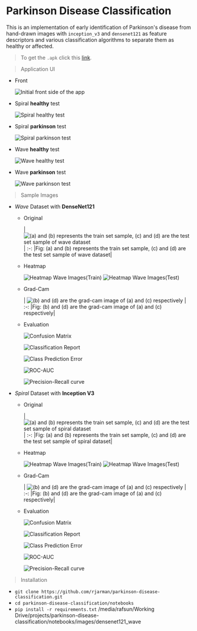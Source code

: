 # Parkinson Disease Classification

This is an implementation of early identification of Parkinson's disease from hand-drawn images with `inception_v3` and `densenet121` as feature descriptors and various classification algorithms to separate them as healthy or affected.

> To get the `.apk` click this [link](https://github.com/rjarman/parkinson-disease-classification/blob/master/Parkinson.apk).

> Application UI
- Front
  
  ![Initial front side of the app](app/sample_ss/front.png 'Initial front side of the app')
- Spiral __healthy__ test
  
  ![Spiral healthy test](app/sample_ss/spiral_healthy.png 'Spiral healthy test')
- Spiral __parkinson__ test
  
  ![Spiral parkinson test](app/sample_ss/spiral_parkinson.png 'Spiral parkinson test')
- Wave __healthy__ test
  
  ![Wave healthy test](app/sample_ss/wave_healthy.png 'Wave healthy test')
- Wave __parkinson__ test
  
  ![Wave parkinson test](app/sample_ss/wave_parkinson.png 'Wave parkinson test')

> Sample Images

- _Wave_ Dataset with **DenseNet121**

  - Original

    | ![(a) and (b) represents the train set sample, (c) and (d) are the test set sample of wave dataset](<notebooks/images/sample_train_test_wave.png> '(a) and (b) represents the train set sample, (c) and (d) are the test set sample of wave dataset') | 
    :-:
    |Fig: (a) and (b) represents the train set sample, (c) and (d) are the test set sample of wave dataset|

  - Heatmap

    ![Heatmap Wave Images(Train)](<notebooks/images/densenet121_wave/sample_of_heatmap_img(train).png> 'Heatmap Wave Images(Train)')
    ![Heatmap Wave Images(Test)](<notebooks/images/densenet121_wave/sample_of_heatmap_img(test).png> 'Heatmap Wave Images(Test)')

  - Grad-Cam

    | ![(b) and (d) are the grad-cam image of (a) and (c) respectively](<notebooks/images/densenet121_wave/evaluation/grad_cam.png> '(b) and (d) are the grad-cam image of (a) and (c) respectively') | 
    :-:
    |Fig: (b) and (d) are the grad-cam image of (a) and (c) respectively|
    
    <!-- ![Heatmap Wave Images(Train)](<notebooks/images/densenet121_wave/sample_of_gradcam_img(train).png> 'Heatmap Wave Images(Train)')
    ![Heatmap Wave Images(Test)](<notebooks/images/densenet121_wave/sample_of_gradcam_img(test).png> 'Heatmap Wave Images(Test)') -->

  - Evaluation

    ![Confusion Matrix](<notebooks/images/densenet121_wave/evaluation/confusion_matrix.png> 'Confusion Matrix')
    
    ![Classification Report](<notebooks/images/densenet121_wave/evaluation/classification_report.png> 'Classification Report') 

    ![Class Prediction Error](<notebooks/images/densenet121_wave/evaluation/class_prediction_error.png> 'Class Prediction Error') 

    ![ROC-AUC](<notebooks/images/densenet121_wave/evaluation/roc_auc.png> 'ROC-AUC') 

    ![Precision-Recall curve](<notebooks/images/densenet121_wave/evaluation/precision_recall_curve.png> 'Precision-Recall curve') 

- _Spiral_ Dataset with **Inception V3**

  - Original

    | ![(a) and (b) represents the train set sample, (c) and (d) are the test set sample of spiral dataset](<notebooks/images/sample_train_test_spiral.png> '(a) and (b) represents the train set sample, (c) and (d) are the test set sample of spiral dataset') | 
    :-:
    |Fig: (a) and (b) represents the train set sample, (c) and (d) are the test set sample of spiral dataset|

  - Heatmap

    ![Heatmap Wave Images(Train)](<notebooks/images/inception_v3_spiral/sample_of_heatmap_img(train).png> 'Heatmap Spiral Images(Train)')
    ![Heatmap Wave Images(Test)](<notebooks/images/inception_v3_spiral/sample_of_heatmap_img(test).png> 'Heatmap Spiral Images(Test)')

  - Grad-Cam

    | ![(b) and (d) are the grad-cam image of (a) and (c) respectively](<notebooks/images/inception_v3_spiral/evaluation/grad_cam.png> '(b) and (d) are the grad-cam image of (a) and (c) respectively') | 
    :-:
    |Fig: (b) and (d) are the grad-cam image of (a) and (c) respectively|

    <!-- ![Heatmap Wave Images(Train)](<notebooks/images/inception_v3_spiral/sample_of_gradcam_img(test).png> 'Heatmap Spiral Images(Train)')
    ![Heatmap Wave Images(Test)](<notebooks/images/inception_v3_spiral/sample_of_gradcam_img(test).png> 'Heatmap Spiral Images(Test)') -->

  - Evaluation

    ![Confusion Matrix](<notebooks/images/inception_v3_spiral/evaluation/confusion_matrix.png> 'Confusion Matrix')
    
    ![Classification Report](<notebooks/images/inception_v3_spiral/evaluation/classification_report.png> 'Classification Report') 

    ![Class Prediction Error](<notebooks/images/inception_v3_spiral/evaluation/class_prediction_error.png> 'Class Prediction Error') 

    ![ROC-AUC](<notebooks/images/inception_v3_spiral/evaluation/roc_auc.png> 'ROC-AUC') 

    ![Precision-Recall curve](<notebooks/images/inception_v3_spiral/evaluation/precision_recall_curve.png> 'Precision-Recall curve') 

> Installation

- `git clone https://github.com/rjarman/parkinson-disease-classification.git`
- `cd parkinson-disease-classification/notebooks`
- `pip install -r requirements.txt`
  /media/rafsun/Working Drive/projects/parkinson-disease-classification/notebooks/images/densenet121_wave
